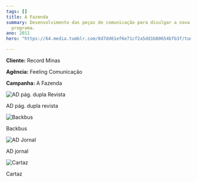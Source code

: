 ```yaml
---
tags: []
title: A Fazenda
summary: Desenvolvimento das peças de comunicação para divulgar a nova temporada do
  programa.
ano: 2011
hero: "https://64.media.tumblr.com/8d7dd61ef6e71cf2a5dd1b80654bfb3f/tumblr_n0snw0QI1b1tsd7eso1_500.jpg"

---
```

**Cliente:** Record Minas

**Agência:** Feeling Comunicação

**Campanha:** A Fazenda

![AD pág. dupla Revista](https://64.media.tumblr.com/8d7dd61ef6e71cf2a5dd1b80654bfb3f/tumblr_n0snw0QI1b1tsd7eso1_500.jpg "AD pág. dupla Revista")

AD pág. dupla revista

![Backbus](https://64.media.tumblr.com/a239e962df1c9a0970bbc98fd94a8060/tumblr_n0snw0QI1b1tsd7eso2_500.png "Backbus")

Backbus

![AD Jornal](https://64.media.tumblr.com/beebedbc56fd8fbf5d2a330c5eb77420/tumblr_n0snw0QI1b1tsd7eso3_500.png "AD Jornal")

AD jornal

![Cartaz](https://64.media.tumblr.com/d75e39f76fecd1e1439208c7e62aca24/tumblr_n0snw0QI1b1tsd7eso4_500.png "Cartaz")

Cartaz